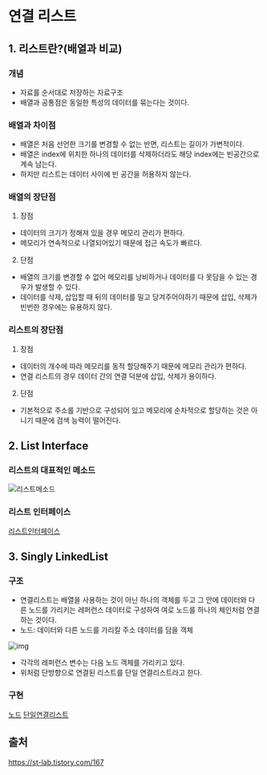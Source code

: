 # 연결 리스트

## 1. 리스트란?(배열과 비교)

### 개념

* 자료를 순서대로 저장하는 자료구조
* 배열과 공통점은 동일한 특성의 데이터를 묶는다는 것이다.

### 배열과 차이점

* 배열은 처음 선언한 크기를 변경할 수 없는 반면, 리스트는 길이가 가변적이다.
* 배열은 index에 위치한 하나의 데이터를 삭제하더라도 해당 index에는 빈공간으로 계속 남는다.
* 하지만 리스트는 데이터 사이에 빈 공간을 허용하지 않는다.

### 배열의 장단점

1. 장점
* 데이터의 크기가 정해져 있을 경우 메모리 관리가 편하다.
* 메모리가 연속적으로 나열되어있기 때문에 접근 속도가 빠르다.

2. 단점
* 배열의 크기를 변경할 수 없어 메모리를 낭비하거나 데이터를 다 못담을 수 있는 경우가 발생할 수 있다.
* 데이터를 삭제, 삽입할 때 뒤의 데이터를 밀고 당겨주어야하기 때문에 삽입, 삭제가 빈번한 경우에는 유용하지 않다.

### 리스트의 장단점

1. 장점
* 데이터의 개수에 따라 메모리를 동적 할당해주기 때문에 메모리 관리가 편하다.
* 연결 리스트의 경우 데이터 간의 연결 덕분에 삽입, 삭제가 용이하다.

2. 단점
* 기본적으로 주소를 기반으로 구성되어 있고 메모리에 순차적으로 할당하는 것은 아니기 때문에 검색 능력이 떨어진다.

## 2. List Interface

### 리스트의 대표적인 메소드

![리스트메소드](../img/리스트메소드.png)

### 리스트 인터페이스

[리스트인터페이스](./List.java)

## 3. Singly LinkedList

### 구조

* 연결리스트는 배열을 사용하는 것이 아닌 하나의 객체를 두고 그 안에 데이터와 다른 노드를 가리키는 레퍼런스 데이터로 구성하여 여로 노드를 하나의 체인처럼 연결하는 것이다.
* 노드: 데이터와 다른 노드를 가리킬 주소 데이터를 담을 객체

![img](../img/단일연결리스트.png)

* 각각의 레퍼런스 변수는 다음 노드 객체를 가리키고 있다.
* 위처럼 단방향으로 연결된 리스트를 단일 연결리스트라고 한다.

### 구현

[노드](./Node.java)
[단일연결리스트](./SLinkedList.java)

## 출처

https://st-lab.tistory.com/167